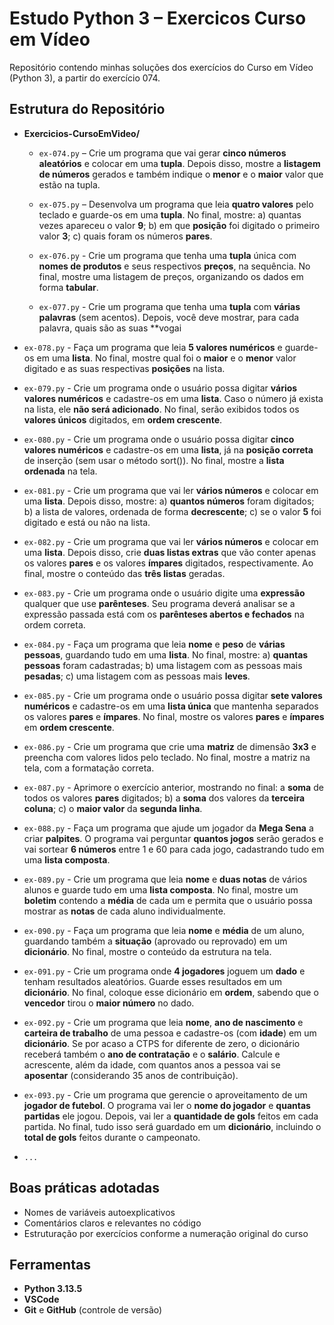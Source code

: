 # Estudo Python 3 – Exercicos Curso em Vídeo

Repositório contendo minhas soluções dos exercícios do Curso em Vídeo (Python 3), a partir do exercício 074.

## Estrutura do Repositório

- **Exercicios-CursoEmVideo/**
  - `ex-074.py` – Crie um programa que vai gerar **cinco números aleatórios** e colocar em uma **tupla**. Depois disso, mostre a **listagem de números** gerados e também indique o **menor** e o **maior** valor que estão na tupla.

  - `ex-075.py` – Desenvolva um programa que leia **quatro valores** pelo teclado e guarde-os em uma **tupla**. No final, mostre: a) quantas vezes apareceu o valor **9**; b) em que **posição** foi digitado o primeiro valor **3**; c) quais foram os números **pares**.

  - `ex-076.py` - Crie um programa que tenha uma **tupla** única com **nomes de produtos** e seus respectivos **preços**, na sequência. No final, mostre uma listagem de preços, organizando os dados em forma **tabular**.

  - `ex-077.py` - Crie um programa que tenha uma **tupla** com **várias palavras** (sem acentos). Depois, você deve mostrar, para cada palavra, quais são as suas **vogai

 - `ex-078.py` -  Faça um programa que leia **5 valores numéricos** e guarde-os em uma **lista**. No final, mostre qual foi o **maior** e o **menor** valor digitado e as suas respectivas **posições** na lista.

- `ex-079.py` -  Crie um programa onde o usuário possa digitar **vários valores numéricos** e cadastre-os em uma **lista**. Caso o número já exista na lista, ele **não será adicionado**. No final, serão exibidos todos os **valores únicos** digitados, em **ordem crescente**.

- `ex-080.py` - Crie um programa onde o usuário possa digitar **cinco valores numéricos** e cadastre-os em uma **lista**, já na **posição correta** de inserção (sem usar o método sort()). No final, mostre a **lista ordenada** na tela. 

- `ex-081.py` - Crie um programa que vai ler **vários números** e colocar em uma **lista**. Depois disso, mostre: a) **quantos números** foram digitados; b) a lista de valores, ordenada de forma **decrescente**; c) se o valor **5** foi digitado e está ou não na lista.

- `ex-082.py` - Crie um programa que vai ler **vários números** e colocar em uma **lista**. Depois disso, crie **duas listas extras** que vão conter apenas os valores **pares** e os valores **ímpares** digitados, respectivamente. Ao final, mostre o conteúdo das **três listas** geradas.

- `ex-083.py` - Crie um programa onde o usuário digite uma **expressão** qualquer que use **parênteses**. Seu programa deverá analisar se a expressão passada está com os **parênteses abertos e fechados** na ordem correta.

- `ex-084.py` - Faça um programa que leia **nome** e **peso** de **várias pessoas**, guardando tudo em uma **lista**. No final, mostre: a) **quantas pessoas** foram cadastradas; b) uma listagem com as pessoas mais **pesadas**; c) uma listagem com as pessoas mais **leves**.

- `ex-085.py` - Crie um programa onde o usuário possa digitar **sete valores numéricos** e cadastre-os em uma **lista única** que mantenha separados os valores **pares** e **ímpares**. No final, mostre os valores **pares** e **ímpares** em **ordem crescente**.

- `ex-086.py` - Crie um programa que crie uma **matriz** de dimensão **3x3** e preencha com valores lidos pelo teclado. No final, mostre a matriz na tela, com a formatação correta.

- `ex-087.py` - Aprimore o exercício anterior, mostrando no final:  a **soma** de todos os valores **pares** digitados; b) a **soma** dos valores da **terceira coluna**; c) o **maior valor** da **segunda linha**.

- `ex-088.py` - Faça um programa que ajude um jogador da **Mega Sena** a criar **palpites**. O programa vai perguntar **quantos jogos** serão gerados e vai sortear **6 números** entre 1 e 60 para cada jogo, cadastrando tudo em uma **lista composta**.

- `ex-089.py` - Crie um programa que leia **nome** e **duas notas** de vários alunos e guarde tudo em uma **lista composta**. No final, mostre um **boletim** contendo a **média** de cada um e permita que o usuário possa mostrar as **notas** de cada aluno individualmente.

- `ex-090.py` -  Faça um programa que leia **nome** e **média** de um aluno, guardando também a **situação** (aprovado ou reprovado) em um **dicionário**. No final, mostre o conteúdo da estrutura na tela.

- `ex-091.py` - Crie um programa onde **4 jogadores** joguem um **dado** e tenham resultados aleatórios. Guarde esses resultados em um **dicionário**. No final, coloque esse dicionário em **ordem**, sabendo que o **vencedor** tirou o **maior número** no dado.

- `ex-092.py` - Crie um programa que leia **nome**, **ano de nascimento** e **carteira de trabalho** de uma pessoa e cadastre-os (com **idade**) em um **dicionário**. Se por acaso a CTPS for diferente de zero, o dicionário receberá também o **ano de contratação** e o **salário**. Calcule e acrescente, além da idade, com quantos anos a pessoa vai se **aposentar** (considerando 35 anos de contribuição).

- `ex-093.py` - Crie um programa que gerencie o aproveitamento de um **jogador de futebol**. O programa vai ler o **nome do jogador** e **quantas partidas** ele jogou. Depois, vai ler a **quantidade de gols** feitos em cada partida. No final, tudo isso será guardado em um **dicionário**, incluindo o **total de gols** feitos durante o campeonato.

-  `...`

## Boas práticas adotadas

- Nomes de variáveis autoexplicativos  
- Comentários claros e relevantes no código  
- Estruturação por exercícios conforme a numeração original do curso

## Ferramentas

- **Python 3.13.5**
- **VSCode**
- **Git** e  **GitHub** (controle de versão)
